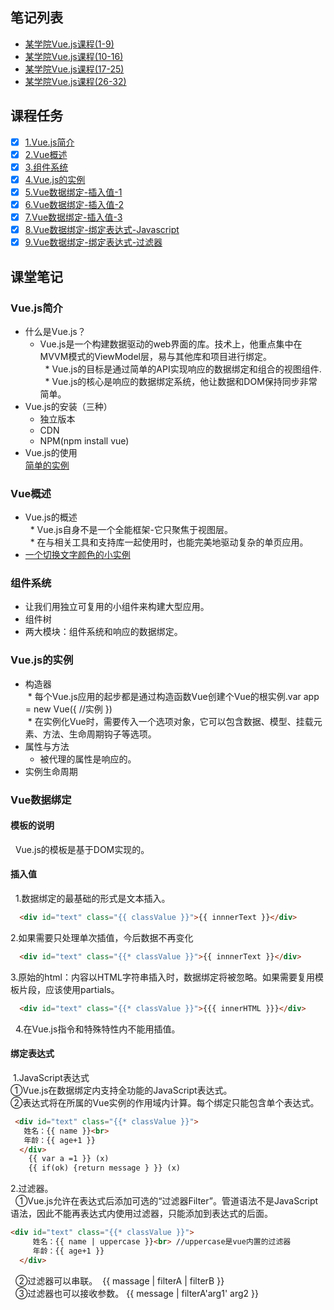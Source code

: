 ## 笔记列表
* [某学院Vue.js课程(1-9)](https://github.com/honglyan/demo/blob/master/Vue.js/vuejs1.0-advance-doc-1.md)  
* [某学院Vue.js课程(10-16)](https://github.com/honglyan/demo/blob/master/Vue.js/vuejs1.0-advance-doc-2.md)  
* [某学院Vue.js课程(17-25)](https://github.com/honglyan/demo/blob/master/Vue.js/vuejs1.0-advance-doc-3.md)
* [某学院Vue.js课程(26-32)](https://github.com/honglyan/demo/blob/master/Vue.js/vuejs1.0-advance-doc-4.md)


## 课程任务
- [x] [1.Vue.js简介](https://github.com/honglyan/demo/blob/master/Vue.js/vuejs1.0-advance-doc-1.md#vuejs简介)
- [x] [2.Vue概述](https://github.com/honglyan/demo/blob/master/Vue.js/vuejs1.0-advance-doc-1.md#vue概述-)
- [x] [3.组件系统](https://github.com/honglyan/demo/blob/master/Vue.js/vuejs1.0-advance-doc-1.md#组件系统-)
- [x] [4.Vue.js的实例](https://github.com/honglyan/demo/blob/master/Vue.js/vuejs1.0-advance-doc-1.md#vuejs的实例-)
- [x] [5.Vue数据绑定-插入值-1](https://github.com/honglyan/demo/blob/master/Vue.js/vuejs1.0-advance-doc-1.md#插入值)
- [x] [6.Vue数据绑定-插入值-2](https://github.com/honglyan/demo/blob/master/Vue.js/vuejs1.0-advance-doc-1.md#插入值)
- [x] [7.Vue数据绑定-插入值-3](https://github.com/honglyan/demo/blob/master/Vue.js/vuejs1.0-advance-doc-1.md#插入值)
- [x] [8.Vue数据绑定-绑定表达式-Javascript](https://github.com/honglyan/demo/blob/master/Vue.js/vuejs1.0-advance-doc-1.md#绑定表达式)
- [x] [9.Vue数据绑定-绑定表达式-过滤器](https://github.com/honglyan/demo/blob/master/Vue.js/vuejs1.0-advance-doc-1.md#绑定表达式)

## 课堂笔记
### Vue.js简介
* 什么是Vue.js？  
   * Vue.js是一个构建数据驱动的web界面的库。技术上，他重点集中在MVVM模式的ViewModel层，易与其他库和项目进行绑定。  
   * Vue.js的目标是通过简单的API实现响应的数据绑定和组合的视图组件.  
   * Vue.js的核心是响应的数据绑定系统，他让数据和DOM保持同步非常简单。
* Vue.js的安装（三种）  
   * 独立版本   
   * CDN  
   * NPM(npm install vue)
* Vue.js的使用  
[简单的实例](https://github.com/honglyan/demo/tree/master/Vue.js/Vue.js1.0%20advance/chapter1)  

### Vue概述  
* Vue.js的概述  
   * Vue.js自身不是一个全能框架-它只聚焦于视图层。  
   * 在与相关工具和支持库一起使用时，也能完美地驱动复杂的单页应用。  
* [一个切换文字颜色的小实例](https://github.com/honglyan/demo/tree/master/Vue.js/Vue.js1.0%20advance/chapter2)  

### 组件系统  
* 让我们用独立可复用的小组件来构建大型应用。  
* 组件树 
* 两大模块：组件系统和响应的数据绑定。  

### Vue.js的实例  
* 构造器  
  * 每个Vue.js应用的起步都是通过构造函数Vue创建个Vue的根实例.var app = new Vue({ //实例 })  
  * 在实例化Vue时，需要传入一个选项对象，它可以包含数据、模型、挂载元素、方法、生命周期钩子等选项。  
* 属性与方法  
  * 被代理的属性是响应的。   
* 实例生命周期  

### Vue数据绑定
#### 模板的说明  
   Vue.js的模板是基于DOM实现的。  
#### 插入值  
   1.数据绑定的最基础的形式是文本插入。 
   ```html 
     <div id="text" class="{{ classValue }}">{{ innnerText }}</div>
   ```
   2.如果需要只处理单次插值，今后数据不再变化  
   ```html
     <div id="text" class="{{* classValue }}">{{ innnerText }}</div>
   ```
   3.原始的html：内容以HTML字符串插入时，数据绑定将被忽略。如果需要复用模板片段，应该使用partials。
   ```html
     <div id="text" class="{{* classValue }}">{{{ innerHTML }}}</div>
   ```
   4.在Vue.js指令和特殊特性内不能用插值。  
#### 绑定表达式  
  1.JavaScript表达式  
   ①Vue.js在数据绑定内支持全功能的JavaScript表达式。  
   ②表达式将在所属的Vue实例的作用域内计算。每个绑定只能包含单个表达式。 
   ```html
    <div id="text" class="{{* classValue }}">
      姓名：{{ name }}<br>
      年龄：{{ age+1 }}
     </div>
       {{ var a =1 }} (x)  
       {{ if(ok) {return message } }} (x)  
   ```
       
   2.过滤器。  
   ①Vue.js允许在表达式后添加可选的“过滤器Filter”。管道语法不是JavaScript语法，因此不能再表达式内使用过滤器，只能添加到表达式的后面。  
   ```html
<div id="text" class="{{* classValue }}">
      姓名：{{ name | uppercase }}<br> //uppercase是vue内置的过滤器
      年龄：{{ age+1 }}
     </div>
   ```  
   ②过滤器可以串联。  {{ massage | filterA | filterB }}  
   ③过滤器也可以接收参数。 {{ message | filterA'arg1' arg2 }}  
   


       
       
        


   




  
  
  
